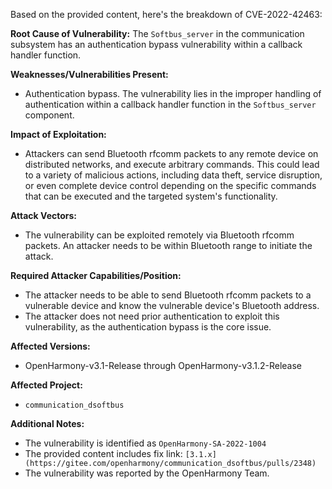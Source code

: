 Based on the provided content, here's the breakdown of CVE-2022-42463:

**Root Cause of Vulnerability:**
The `Softbus_server` in the communication subsystem has an authentication bypass vulnerability within a callback handler function.

**Weaknesses/Vulnerabilities Present:**
- Authentication bypass. The vulnerability lies in the improper handling of authentication within a callback handler function in the `Softbus_server` component.

**Impact of Exploitation:**
- Attackers can send Bluetooth rfcomm packets to any remote device on distributed networks, and execute arbitrary commands. This could lead to a variety of malicious actions, including data theft, service disruption, or even complete device control depending on the specific commands that can be executed and the targeted system's functionality.

**Attack Vectors:**
- The vulnerability can be exploited remotely via Bluetooth rfcomm packets. An attacker needs to be within Bluetooth range to initiate the attack.

**Required Attacker Capabilities/Position:**
- The attacker needs to be able to send Bluetooth rfcomm packets to a vulnerable device and know the vulnerable device's Bluetooth address.
- The attacker does not need prior authentication to exploit this vulnerability, as the authentication bypass is the core issue.

**Affected Versions:**
- OpenHarmony-v3.1-Release through OpenHarmony-v3.1.2-Release

**Affected Project:**
- `communication_dsoftbus`

**Additional Notes:**
- The vulnerability is identified as `OpenHarmony-SA-2022-1004`
- The provided content includes fix link: `[3.1.x](https://gitee.com/openharmony/communication_dsoftbus/pulls/2348)`
- The vulnerability was reported by the OpenHarmony Team.